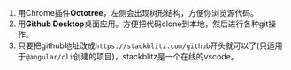 1. 用Chrome插件**Octotree**，左侧会出现树形结构，方便你浏览源代码。
2. 用**Github Desktop**桌面应用。方便把代码clone到本地，然后进行各种git操作。
3. 只要把github地址改成`https://stackblitz.com/github`开头就可以了(只适用于`@angular/cli`创建的项目)，stackblitz是一个在线的vscode。

